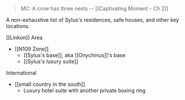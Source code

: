 > MC: A crow has three nests
> -- [[Captivating Moment - Ch 2]]

A non-exhaustive list of Sylus's residences, safe houses, and other key locations.

[[Linkon]] Area
* [[N109 Zone]]
	* [[Sylus's base]], aka [[Onychinus]]'s base
	* [[Sylus's luxury suite]]

International
* [[small country in the south]]
	* Luxury hotel suite with another private boxing ring
